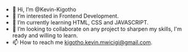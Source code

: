 - 👋 Hi, I’m @Kevin-Kigotho
- 👀 I’m interested in Frontend Development.
- 🌱 I’m currently learning HTML, CSS and JAVASCRIPT.
- 💞️ I’m looking to collaborate on any project to sharpen my skills, I'm ready and willing to learn.
- 📫 How to reach me kigotho.kevin.mwicigi@gmail.com.

<!---
Kevin-Kigotho/Kevin-Kigotho is a ✨ special ✨ repository because its `README.md` (this file) appears on your GitHub profile.
You can click the Preview link to take a look at your changes.
--->
